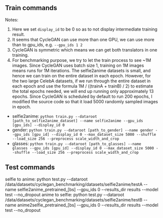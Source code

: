 ## Train commands
Notes:
1. Here we set `display_id` to be 0 so as to not display intermediate training result.
2. It seems that CycleGAN can use more than one GPU, we can use more than to gpu_ids, e.g. `--gpu_ids 1 2`
3. CycleGAN is symmetric which means we can get both translators in one training.
4. For benchmarking purpose, we try to let the train process to see ~1M images.
Since CycleGAN uses batch size 1, training on 1M images means runs for 1M iterations.
The selfie2anime datasets is small, and hence we can train on the entire dataset in each epoch.
However, for the two large CelebA datasets, if we run through the entire dataset in each epoch
and use the formula 1M / ((trainA + trainB) / 2) to estimate the total epochs needed,
we will end up running only approximately 13 epochs.
Since CycleGAN is scheduled by default to run 200 epochs,
I modified the source code so that it load 5000 randomly sampled images in epoch.

- selfie2anime: `python train.py --dataroot [path_to_selfie2anime_dataset] --name selfie2anime --gpu_ids [gpu_ids] --display_id 0`
- gender: `python train.py --dataroot [path_to_gender] --name gender --gpu_ids [gpu_id] --display_id 0 --max_dataset_size 5000 --shuffle --load_size 256 --preprocess scale_width_and_crop`
- glasses: `python train.py --dataroot [path_to_glasses] --name glasses --gpu_ids [gpu_id] --display_id 0 --max_dataset_size 5000 --shuffle --load_size 256 --preprocess scale_width_and_crop`

## Test commands
selfie to anime: python test.py --dataroot /data/datasets/cyclegan_benchmarking/datasets/selfie2anime/testA --name selfie2anime_pretrained_[bs] --gpu_ids 0 --results_dir results --model test --no_dropout
anime to selfie: python test.py --dataroot /data/datasets/cyclegan_benchmarking/datasets/selfie2anime/testB --name anime2selfie_pretrained_[bs] --gpu_ids 0 --results_dir results --model test --no_dropout
